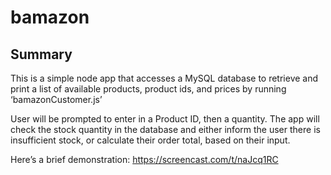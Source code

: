 # bamazon

## Summary

This is a simple node app that accesses a MySQL database to retrieve and print a list of available products, product ids, and prices by running ‘bamazonCustomer.js’ 

User will be prompted to enter in a Product ID, then a quantity.
The app will check the stock quantity in the database and either inform the user there is insufficient stock, or calculate their order total, based on their input. 

Here’s a brief demonstration: https://screencast.com/t/naJcq1RC